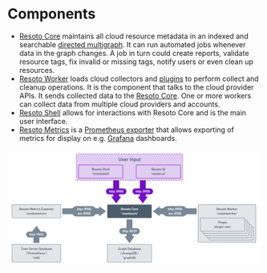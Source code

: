 # Components

- [Resoto Core](./core.md) maintains all cloud resource metadata in an indexed and searchable [directed multigraph](<https://en.wikipedia.org/wiki/Multigraph#Directed_multigraph_(edges_with_own_identity)>). It can run automated jobs whenever data in the graph changes. A job in turn could create reports, validate resource tags, fix invalid or missing tags, notify users or even clean up resources.
- [Resoto Worker](./worker.md) loads cloud collectors and [plugins](./plugins/index.md) to perform collect and cleanup operations. It is the component that talks to the cloud provider APIs. It sends collected data to the [Resoto Core](./core.md). One or more workers can collect data from multiple cloud providers and accounts.
- [Resoto Shell](./shell.md) allows for interactions with Resoto Core and is the main user interface.
- [Resoto Metrics](./metrics.md) is a [Prometheus exporter](https://prometheus.io/docs/instrumenting/exporters) that allows exporting of metrics for display on e.g. [Grafana](https://grafana.com/) dashboards.

![Resoto Component Diagram](./img/component_diagram.png)
